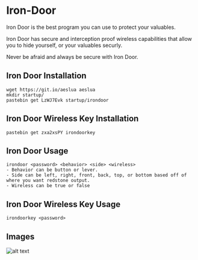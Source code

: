 # Iron-Door
Iron Door is the best program you can use to protect your valuables. 

Iron Door has secure and interception proof wireless capabilities that allow you to hide yourself, or your valuables securly.

Never be afraid and always be secure with Iron Door.

## Iron Door Installation
```
wget https://git.io/aeslua aeslua
mkdir startup/
pastebin get LzWJ7Evk startup/irondoor
```

## Iron Door Wireless Key Installation
```
pastebin get zxa2xsPY irondoorkey
```

## Iron Door Usage
```
irondoor <password> <behavior> <side> <wireless>
- Behavior can be button or lever.
- Side can be left, right, front, back, top, or bottom based off of where you want redstone output.
- Wireless can be true or false
```

## Iron Door Wireless Key Usage
```
irondoorkey <password>
```

## Images

![alt text](https://github.com/sunset-developer/Iron-Door/blob/master/images/irondoorimg.PNG)

